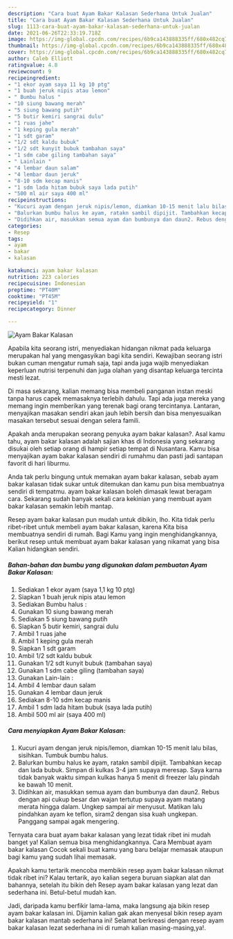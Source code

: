 ```yaml
---
description: "Cara buat Ayam Bakar Kalasan Sederhana Untuk Jualan"
title: "Cara buat Ayam Bakar Kalasan Sederhana Untuk Jualan"
slug: 1113-cara-buat-ayam-bakar-kalasan-sederhana-untuk-jualan
date: 2021-06-26T22:33:19.718Z
image: https://img-global.cpcdn.com/recipes/6b9ca143888335ff/680x482cq70/ayam-bakar-kalasan-foto-resep-utama.jpg
thumbnail: https://img-global.cpcdn.com/recipes/6b9ca143888335ff/680x482cq70/ayam-bakar-kalasan-foto-resep-utama.jpg
cover: https://img-global.cpcdn.com/recipes/6b9ca143888335ff/680x482cq70/ayam-bakar-kalasan-foto-resep-utama.jpg
author: Caleb Elliott
ratingvalue: 4.8
reviewcount: 9
recipeingredient:
- "1 ekor ayam saya 11 kg 10 ptg"
- "1 buah jeruk nipis atau lemon"
- " Bumbu halus "
- "10 siung bawang merah"
- "5 siung bawang putih"
- "5 butir kemiri sangrai dulu"
- "1 ruas jahe"
- "1 keping gula merah"
- "1 sdt garam"
- "1/2 sdt kaldu bubuk"
- "1/2 sdt kunyit bubuk tambahan saya"
- "1 sdm cabe giling tambahan saya"
- " Lainlain "
- "4 lembar daun salam"
- "4 lembar daun jeruk"
- "8-10 sdm kecap manis"
- "1 sdm lada hitam bubuk saya lada putih"
- "500 ml air saya 400 ml"
recipeinstructions:
- "Kucuri ayam dengan jeruk nipis/lemon, diamkan 10-15 menit lalu bilas, sisihkan. Tumbuk bumbu halus."
- "Balurkan bumbu halus ke ayam, ratakn sambil dipijit. Tambahkan kecap dan lada bubuk. Simpan di kulkas 3-4 jam supaya meresap. Saya karna tidak banyak waktu simpan kulkas hanya 5 menit di freezer lalu pindah ke bawah 10 menit."
- "Didihkan air, masukkan semua ayam dan bumbunya dan daun2. Rebus dengan api cukup besar dan wajan tertutup supaya ayam matang merata hingga dalam. Ungkep sampai air menyusut. Matikan lalu pindahkan ayam ke teflon, siram2 dengan sisa kuah ungkepan. Panggang sampai agak mengering."
categories:
- Resep
tags:
- ayam
- bakar
- kalasan

katakunci: ayam bakar kalasan 
nutrition: 223 calories
recipecuisine: Indonesian
preptime: "PT40M"
cooktime: "PT45M"
recipeyield: "1"
recipecategory: Dinner

---
```



![Ayam Bakar Kalasan](https://img-global.cpcdn.com/recipes/6b9ca143888335ff/680x482cq70/ayam-bakar-kalasan-foto-resep-utama.jpg)

Apabila kita seorang istri, menyediakan hidangan nikmat pada keluarga merupakan hal yang mengasyikan bagi kita sendiri. Kewajiban seorang istri bukan cuman mengatur rumah saja, tapi anda juga wajib menyediakan keperluan nutrisi terpenuhi dan juga olahan yang disantap keluarga tercinta mesti lezat.

Di masa  sekarang, kalian memang bisa membeli panganan instan meski tanpa harus capek memasaknya terlebih dahulu. Tapi ada juga mereka yang memang ingin memberikan yang terenak bagi orang tercintanya. Lantaran, menyajikan masakan sendiri akan jauh lebih bersih dan bisa menyesuaikan masakan tersebut sesuai dengan selera famili. 



Apakah anda merupakan seorang penyuka ayam bakar kalasan?. Asal kamu tahu, ayam bakar kalasan adalah sajian khas di Indonesia yang sekarang disukai oleh setiap orang di hampir setiap tempat di Nusantara. Kamu bisa menyajikan ayam bakar kalasan sendiri di rumahmu dan pasti jadi santapan favorit di hari liburmu.

Anda tak perlu bingung untuk memakan ayam bakar kalasan, sebab ayam bakar kalasan tidak sukar untuk ditemukan dan kamu pun bisa membuatnya sendiri di tempatmu. ayam bakar kalasan boleh dimasak lewat beragam cara. Sekarang sudah banyak sekali cara kekinian yang membuat ayam bakar kalasan semakin lebih mantap.

Resep ayam bakar kalasan pun mudah untuk dibikin, lho. Kita tidak perlu ribet-ribet untuk membeli ayam bakar kalasan, karena Kita bisa membuatnya sendiri di rumah. Bagi Kamu yang ingin menghidangkannya, berikut resep untuk membuat ayam bakar kalasan yang nikamat yang bisa Kalian hidangkan sendiri.

<!--inarticleads1-->

##### Bahan-bahan dan bumbu yang digunakan dalam pembuatan Ayam Bakar Kalasan:

1. Sediakan 1 ekor ayam (saya 1,1 kg 10 ptg)
1. Siapkan 1 buah jeruk nipis atau lemon
1. Sediakan  Bumbu halus :
1. Gunakan 10 siung bawang merah
1. Sediakan 5 siung bawang putih
1. Siapkan 5 butir kemiri, sangrai dulu
1. Ambil 1 ruas jahe
1. Ambil 1 keping gula merah
1. Siapkan 1 sdt garam
1. Ambil 1/2 sdt kaldu bubuk
1. Gunakan 1/2 sdt kunyit bubuk (tambahan saya)
1. Gunakan 1 sdm cabe giling (tambahan saya)
1. Gunakan  Lain-lain :
1. Ambil 4 lembar daun salam
1. Gunakan 4 lembar daun jeruk
1. Sediakan 8-10 sdm kecap manis
1. Ambil 1 sdm lada hitam bubuk (saya lada putih)
1. Ambil 500 ml air (saya 400 ml)




<!--inarticleads2-->

##### Cara menyiapkan Ayam Bakar Kalasan:

1. Kucuri ayam dengan jeruk nipis/lemon, diamkan 10-15 menit lalu bilas, sisihkan. Tumbuk bumbu halus.
1. Balurkan bumbu halus ke ayam, ratakn sambil dipijit. Tambahkan kecap dan lada bubuk. Simpan di kulkas 3-4 jam supaya meresap. Saya karna tidak banyak waktu simpan kulkas hanya 5 menit di freezer lalu pindah ke bawah 10 menit.
1. Didihkan air, masukkan semua ayam dan bumbunya dan daun2. Rebus dengan api cukup besar dan wajan tertutup supaya ayam matang merata hingga dalam. Ungkep sampai air menyusut. Matikan lalu pindahkan ayam ke teflon, siram2 dengan sisa kuah ungkepan. Panggang sampai agak mengering.




Ternyata cara buat ayam bakar kalasan yang lezat tidak ribet ini mudah banget ya! Kalian semua bisa menghidangkannya. Cara Membuat ayam bakar kalasan Cocok sekali buat kamu yang baru belajar memasak ataupun bagi kamu yang sudah lihai memasak.

Apakah kamu tertarik mencoba membikin resep ayam bakar kalasan nikmat tidak ribet ini? Kalau tertarik, ayo kalian segera buruan siapkan alat dan bahannya, setelah itu bikin deh Resep ayam bakar kalasan yang lezat dan sederhana ini. Betul-betul mudah kan. 

Jadi, daripada kamu berfikir lama-lama, maka langsung aja bikin resep ayam bakar kalasan ini. Dijamin kalian gak akan menyesal bikin resep ayam bakar kalasan mantab sederhana ini! Selamat berkreasi dengan resep ayam bakar kalasan lezat sederhana ini di rumah kalian masing-masing,ya!.

